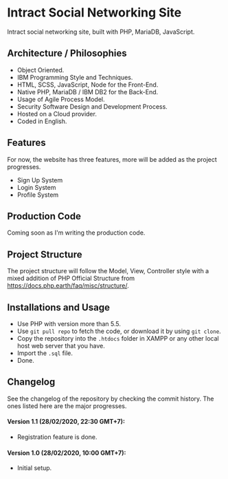 # Intract Social Networking Site
Intract social networking site, built with PHP, MariaDB, JavaScript.

## Architecture / Philosophies
* Object Oriented.
* IBM Programming Style and Techniques.
* HTML, SCSS, JavaScript, Node for the Front-End.
* Native PHP, MariaDB / IBM DB2 for the Back-End.
* Usage of Agile Process Model.
* Security Software Design and Development Process.
* Hosted on a Cloud provider.
* Coded in English.

## Features
For now, the website has three features, more will be added as the project progresses.
* Sign Up System
* Login System
* Profile System

## Production Code
Coming soon as I'm writing the production code.

## Project Structure
The project structure will follow the Model, View, Controller style with a mixed addition of PHP Official Structure from https://docs.php.earth/faq/misc/structure/.

## Installations and Usage
* Use PHP with version more than 5.5.
* Use `git pull repo` to fetch the code, or download it by using `git clone`.
* Copy the repository into the `.htdocs` folder in XAMPP or any other local host web server that you have.
* Import the `.sql` file.
* Done.

## Changelog
See the changelog of the repository by checking the commit history. The ones listed here are the major progresses.

#### Version 1.1 (28/02/2020, 22:30 GMT+7):
* Registration feature is done.

#### Version 1.0 (28/02/2020, 10:00 GMT+7):
* Initial setup.